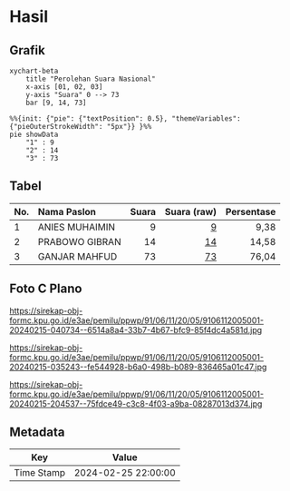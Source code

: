 # Hasil

## Grafik

```mermaid
xychart-beta
    title "Perolehan Suara Nasional"
    x-axis [01, 02, 03]
    y-axis "Suara" 0 --> 73
    bar [9, 14, 73]
```

```mermaid
%%{init: {"pie": {"textPosition": 0.5}, "themeVariables": {"pieOuterStrokeWidth": "5px"}} }%%
pie showData
    "1" : 9
    "2" : 14
    "3" : 73
```

## Tabel

| No. | Nama Paslon    | Suara | Suara (raw) | Persentase |
|:--- |:-------------- | -----:| -----------:| ----------:|
| 1   | ANIES MUHAIMIN | 9     | [9][p-1]    | 9,38       |
| 2   | PRABOWO GIBRAN | 14    | [14][p-2]   | 14,58      |
| 3   | GANJAR MAHFUD  | 73    | [73][p-3]   | 76,04      |


[p-1]: https://github.com/gigit-pemilu/pemilu-2024/blob/main/pilpres/hitung-suara/sub/91-papua/sub/06-biak-numfor/sub/11-yendidori/sub/2005-kabidon/sub/001-tps/sub/paslon-1.txt
[p-2]: https://github.com/gigit-pemilu/pemilu-2024/blob/main/pilpres/hitung-suara/sub/91-papua/sub/06-biak-numfor/sub/11-yendidori/sub/2005-kabidon/sub/001-tps/sub/paslon-2.txt
[p-3]: https://github.com/gigit-pemilu/pemilu-2024/blob/main/pilpres/hitung-suara/sub/91-papua/sub/06-biak-numfor/sub/11-yendidori/sub/2005-kabidon/sub/001-tps/sub/paslon-3.txt

## Foto C Plano

https://sirekap-obj-formc.kpu.go.id/e3ae/pemilu/ppwp/91/06/11/20/05/9106112005001-20240215-040734--6514a8a4-33b7-4b67-bfc9-85f4dc4a581d.jpg

https://sirekap-obj-formc.kpu.go.id/e3ae/pemilu/ppwp/91/06/11/20/05/9106112005001-20240215-035243--fe544928-b6a0-498b-b089-836465a01c47.jpg

https://sirekap-obj-formc.kpu.go.id/e3ae/pemilu/ppwp/91/06/11/20/05/9106112005001-20240215-204537--75fdce49-c3c8-4f03-a9ba-08287013d374.jpg


## Metadata

| Key        | Value               |
| ---------- | ------------------- |
| Time Stamp | 2024-02-25 22:00:00 |



